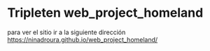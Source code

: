 # Tripleten web_project_homeland

para ver el sitio ir a la siguiente dirección
https://ninadroura.github.io/web_project_homeland/
